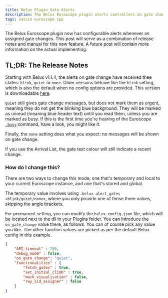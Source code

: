 ```yaml
---
title: Belux Plugin Gate Alerts
description: The Belux Euroscope plugin alerts controllers on gate change, but this is sometimes intrusive. I go about changing this.
tags: vatsim euroscope cpp
---
```


The Belux Euroscope plugin now has configurable alerts whenever an assigned gate changes.
This post will serve as a combination of release notes and manual for this new feature.
A future post will contain more information on the actual implementing.

## TL;DR: The Release Notes

Starting with Belux v1.1.4, the alerts on gate change have received thee states: `blink`, `quiet` or `none`.
Older versions behave like the `blink` setting, which is also the default when no config options are provided. This version is downloadable <a href="/assets/artifacts/Belux_1_1_4.dll" download="Belux.dll">here</a>.

`quiet` still gives gate change messages, but does not mark them as urgent, meaning they do not get the blinking blue background.
They will be marked as unread (meaning blue header text) untill you read them, unless you are marked as busy.
If this is the first time you're hearing of the Euroscope [`.busy`](https://www.euroscope.hu/wp/command-line-reference/) command, have a look, you might like it.

Finally, the `none` setting does what you expect:
no messages will be shown on gate change.

If you use the Arrival List, the gate text colour will still indicate a recent change.

### How do I change this?

There are two ways to change this mode, one that's temporary and local to your current Euroscope instance, and one that's stored and global.

The temporary value involves using `.belux alert_gates <blink/quiet/none>`, where you only provide one of those three values, skipping the angle brackets.

For permanent setting, you can modify the `belux_config.json` file,
which will be located next to the dll in your Plugins folder.
You can introduce the `on_gate_change` value there, as follows.
You can of course pick any value you like.
The other function values are picked as per the default Belux config in this example.

```json
{
    "API_timeout" : 700,
    "debug_mode" : false,
	"on_gate_change": "quiet",
    "functionalities" : {
        "fetch_gates" : true,
        "set_initial_climb" : true,
        "mach_visualisation" : false,
        "rwy_sid_assigner" : false
    }
}
```

